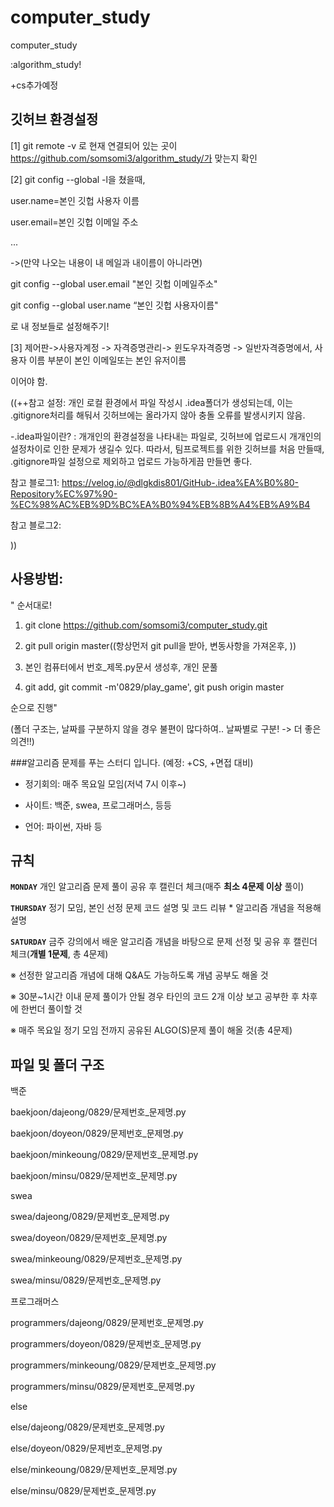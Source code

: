 # computer_study
computer_study

:algorithm_study!

+cs추가예정

## 깃허브 환경설정

[1]
git remote -v 로 현재 연결되어 있는 곳이 https://github.com/somsomi3/algorithm_study/가 맞는지 확인


[2]
git config --global -l을 쳤을때, 

user.name=본인 깃헙 사용자 이름

user.email=본인 깃헙 이메일 주소

...

->(만약 나오는 내용이 내 메일과 내이름이 아니라면)

git config --global user.email "본인 깃헙 이메일주소"

git config --global user.name “본인 깃헙 사용자이름"

로 내 정보들로 설정해주기!


[3]
제어판->사용자계정 -> 자격증명관리-> 윈도우자격증명 -> 일반자격증명에서, 사용자 이름 부분이 본인 이메일또는 본인 유저이름

이어야 함.

((++참고 설정:
개인 로컬 환경에서 파일 작성시 .idea폴더가 생성되는데, 이는 .gitignore처리를 해둬서 깃허브에는 올라가지 않아 충돌 오류를 발생시키지 않음.

-.idea파일이란?
: 개개인의 환경설정을 나타내는 파일로, 깃허브에 업로드시 개개인의 설정차이로 인한 문제가 생길수 있다.
따라서, 팀프로젝트를 위한 깃허브를 처음 만들때, .gitignore파일 설정으로 제외하고 업로드 가능하게끔 만들면 좋다. 

참고 블로그1: https://velog.io/@dlgkdis801/GitHub-.idea%EA%B0%80-Repository%EC%97%90-%EC%98%AC%EB%9D%BC%EA%B0%94%EB%8B%A4%EB%A9%B4

참고 블로그2:

))

## 사용방법:
 " 순서대로!
 1. git clone https://github.com/somsomi3/computer_study.git

 2. git pull origin master((항상먼저 git pull을 받아, 변동사항을 가져온후, ))
 
 3. 본인 컴퓨터에서 번호_제목.py문서 생성후, 개인 문풀
 
 4. git add, git commit -m'0829/play_game', git push origin master
    
순으로 진행"

(폴더 구조는, 날짜를 구분하지 않을 경우 불편이 많다하여.. 날짜별로 구분! -> 더 좋은 의견!!)

###알고리즘 문제를 푸는 스터디 입니다.
(예정: +CS, +면접 대비)

- 정기회의: 매주 목요일 모임(저녁 7시 이후~)
  
- 사이트: 백준, swea, 프로그래머스, 등등
  
- 언어: 파이썬, 자바 등
  

## 규칙

**`MONDAY`**  개인 알고리즘 문제 풀이 공유 후 캘린더 체크(매주 **최소 4문제 이상** 풀이)

**`THURSDAY`** 정기 모임, 본인 선정 문제 코드 설명 및 코드 리뷰 * 알고리즘 개념을 적용해 설명

**`SATURDAY`** 금주 강의에서 배운 알고리즘 개념을 바탕으로 문제 선정 및 공유 후 캘린더 체크(**개별 1문제**, 총 4문제)


※ 선정한 알고리즘 개념에 대해 Q&A도 가능하도록 개념 공부도 해올 것

※ 30분~1시간 이내 문제 풀이가 안될 경우 타인의 코드 2개 이상 보고 공부한 후 차후에 한번더 풀이할 것

※ 매주 목요일 정기 모임 전까지 공유된 ALGO(S)문제 풀이 해올 것(총 4문제)


## 파일 및 폴더 구조
백준

baekjoon/dajeong/0829/문제번호_문제명.py

baekjoon/doyeon/0829/문제번호_문제명.py

baekjoon/minkeoung/0829/문제번호_문제명.py

baekjoon/minsu/0829/문제번호_문제명.py


swea

swea/dajeong/0829/문제번호_문제명.py

swea/doyeon/0829/문제번호_문제명.py

swea/minkeoung/0829/문제번호_문제명.py

swea/minsu/0829/문제번호_문제명.py


프로그래머스

programmers/dajeong/0829/문제번호_문제명.py

programmers/doyeon/0829/문제번호_문제명.py

programmers/minkeoung/0829/문제번호_문제명.py

programmers/minsu/0829/문제번호_문제명.py


else

else/dajeong/0829/문제번호_문제명.py

else/doyeon/0829/문제번호_문제명.py

else/minkeoung/0829/문제번호_문제명.py

else/minsu/0829/문제번호_문제명.py

